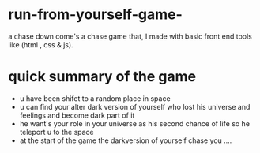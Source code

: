 # run-from-yourself-game-
a chase down come's a chase game that, I made with basic front end tools like (html , css  &amp; js).

<h1> quick summary of the game </h1>
<ul>
 <li> u have been shifet to a random place in space </li>
 <li> u can find your alter dark version of yourself who lost his universe and feelings and become dark part of it</li>
 <li>  he want's your role in your universe as his second chance of life so he teleport u to the space </li>
 <li> at the start of the game the darkversion of yourself chase you .... </li>
 
